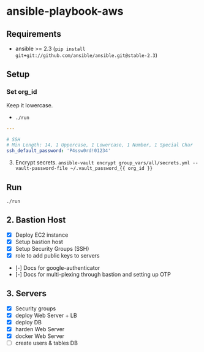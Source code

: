 # ansible-playbook-aws

## Requirements
- ansible >= 2.3 (`pip install git+git://github.com/ansible/ansible.git@stable-2.3`)

## Setup

### Set org_id
Keep it lowercase.
- `./run`

```yml
---

# SSH
# Min Length: 14, 1 Uppercase, 1 Lowercase, 1 Number, 1 Special Char
ssh_default_password: 'P4ssw0rd!01234'
```

3. Encrypt secrets. `ansible-vault encrypt group_vars/all/secrets.yml --vault-password-file ~/.vault_password_{{ org_id }}`

## Run
`./run`

## 2. Bastion Host
- [x] Deploy EC2 instance
- [x] Setup bastion host
- [x] Setup Security Groups (SSH)
- [x] role to add public keys to servers
- [-] Docs for google-authenticator
- [-] Docs for multi-plexing through bastion and setting up OTP

## 3. Servers
- [x] Security groups
- [x] deploy Web Server + LB
- [x] deploy DB
- [x] harden Web Server
- [x] docker Web Server
- [ ] create users & tables DB
